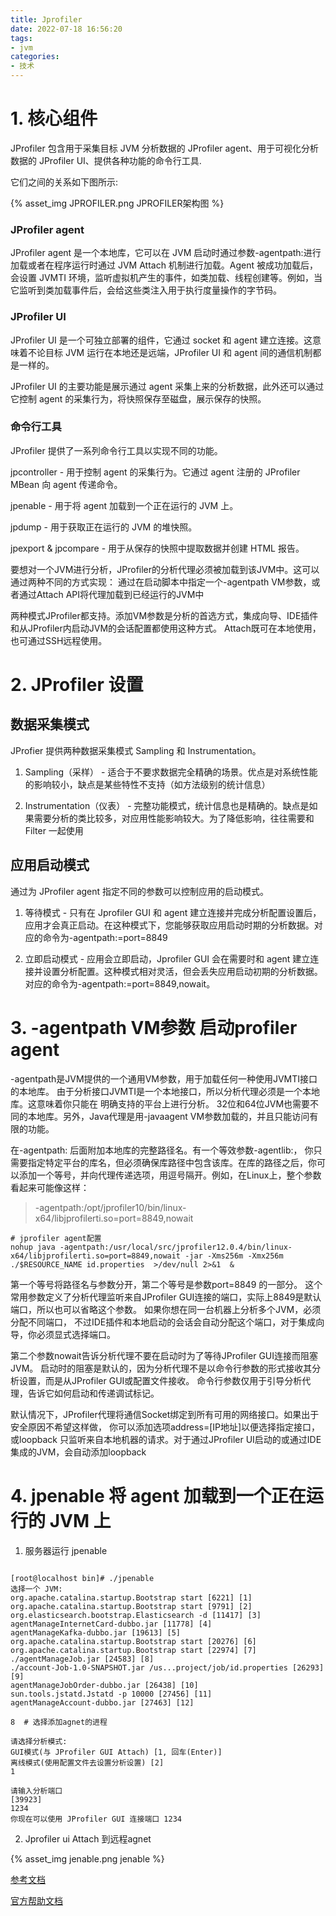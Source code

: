 ```yaml
---
title: Jprofiler
date: 2022-07-18 16:56:20
tags:
- jvm
categories:
- 技术
---
```


# 1. 核心组件

JProfiler 包含用于采集目标 JVM 分析数据的 JProfiler agent、用于可视化分析数据的 JProfiler UI、提供各种功能的命令行工具.

它们之间的关系如下图所示:

{% asset_img JPROFILER.png JPROFILER架构图 %}

### JProfiler agent

JProfiler agent 是一个本地库，它可以在 JVM 启动时通过参数-agentpath:<path to native library>进行加载或者在程序运行时通过 JVM Attach 机制进行加载。Agent 被成功加载后，会设置 JVMTI 环境，监听虚拟机产生的事件，如类加载、线程创建等。例如，当它监听到类加载事件后，会给这些类注入用于执行度量操作的字节码。

### JProfiler UI

JProfiler UI 是一个可独立部署的组件，它通过 socket 和 agent 建立连接。这意味着不论目标 JVM 运行在本地还是远端，JProfiler UI 和 agent 间的通信机制都是一样的。

JProfiler UI 的主要功能是展示通过 agent 采集上来的分析数据，此外还可以通过它控制 agent 的采集行为，将快照保存至磁盘，展示保存的快照。

### 命令行工具

JProfiler 提供了一系列命令行工具以实现不同的功能。

jpcontroller - 用于控制 agent 的采集行为。它通过 agent 注册的 JProfiler MBean 向 agent 传递命令。

jpenable - 用于将 agent 加载到一个正在运行的 JVM 上。

jpdump - 用于获取正在运行的 JVM 的堆快照。

jpexport & jpcompare - 用于从保存的快照中提取数据并创建 HTML 报告。

要想对一个JVM进行分析，JProfiler的分析代理必须被加载到该JVM中。这可以通过两种不同的方式实现： 通过在启动脚本中指定一个-agentpath VM参数，或者通过Attach API将代理加载到已经运行的JVM中

两种模式JProfiler都支持。添加VM参数是分析的首选方式，集成向导、IDE插件和从JProfiler内启动JVM的会话配置都使用这种方式。 Attach既可在本地使用，也可通过SSH远程使用。


# 2. JProfiler 设置

## 数据采集模式

JProfier 提供两种数据采集模式 Sampling 和 Instrumentation。

1. Sampling（采样） - 适合于不要求数据完全精确的场景。优点是对系统性能的影响较小，缺点是某些特性不支持（如方法级别的统计信息）

2. Instrumentation（仪表） - 完整功能模式，统计信息也是精确的。缺点是如果需要分析的类比较多，对应用性能影响较大。为了降低影响，往往需要和 Filter 一起使用

## 应用启动模式

通过为 JProfiler agent 指定不同的参数可以控制应用的启动模式。

1. 等待模式 - 只有在 Jprofiler GUI 和 agent 建立连接并完成分析配置设置后，应用才会真正启动。在这种模式下，您能够获取应用启动时期的分析数据。对应的命令为-agentpath:<path to native library>=port=8849

2. 立即启动模式 - 应用会立即启动，Jprofiler GUI 会在需要时和 agent 建立连接并设置分析配置。这种模式相对灵活，但会丢失应用启动初期的分析数据。对应的命令为-agentpath:<path to native library>=port=8849,nowait。


# 3. -agentpath VM参数 启动profiler agent

-agentpath是JVM提供的一个通用VM参数，用于加载任何一种使用JVMTI接口的本地库。 由于分析接口JVMTI是一个本地接口，所以分析代理必须是一个本地库。这意味着你只能在 明确支持的平台上进行分析。 32位和64位JVM也需要不同的本地库。另外，Java代理是用-javaagent VM参数加载的，并且只能访问有限的功能。

在-agentpath: 后面附加本地库的完整路径名。有一个等效参数-agentlib:， 你只需要指定特定平台的库名，但必须确保库路径中包含该库。在库的路径之后，你可以添加一个等号，并向代理传递选项，用逗号隔开。例如，在Linux上，整个参数看起来可能像这样：

> -agentpath:/opt/jprofiler10/bin/linux-x64/libjprofilerti.so=port=8849,nowait

```
# jprofiler agent配置
nohup java -agentpath:/usr/local/src/jprofiler12.0.4/bin/linux-x64/libjprofilerti.so=port=8849,nowait -jar -Xms256m -Xmx256m  ./$RESOURCE_NAME id.properties  >/dev/null 2>&1  &
```

第一个等号将路径名与参数分开，第二个等号是参数port=8849 的一部分。 这个常用参数定义了分析代理监听来自JProfiler GUI连接的端口，实际上8849是默认端口，所以也可以省略这个参数。 如果你想在同一台机器上分析多个JVM，必须分配不同端口， 不过IDE插件和本地启动的会话会自动分配这个端口，对于集成向导，你必须显式选择端口。

第二个参数nowait告诉分析代理不要在启动时为了等待JProfiler GUI连接而阻塞JVM。 启动时的阻塞是默认的，因为分析代理不是以命令行参数的形式接收其分析设置，而是从JProfiler GUI或配置文件接收。 命令行参数仅用于引导分析代理，告诉它如何启动和传递调试标记。

默认情况下，JProfiler代理将通信Socket绑定到所有可用的网络接口。如果出于安全原因不希望这样做， 你可以添加选项address=[IP地址]以便选择指定接口，或loopback 只监听来自本地机器的请求。对于通过JProfiler UI启动的或通过IDE集成的JVM，会自动添加loopback



# 4. jpenable 将 agent 加载到一个正在运行的 JVM 上

1. 服务器运行 jpenable
```shell script

[root@localhost bin]# ./jpenable 
选择一个 JVM:
org.apache.catalina.startup.Bootstrap start [6221] [1]
org.apache.catalina.startup.Bootstrap start [9791] [2]
org.elasticsearch.bootstrap.Elasticsearch -d [11417] [3]
agentManageInternetCard-dubbo.jar [11778] [4]
agentManageKafka-dubbo.jar [19613] [5]
org.apache.catalina.startup.Bootstrap start [20276] [6]
org.apache.catalina.startup.Bootstrap start [22974] [7]
./agentManageJob.jar [24583] [8]
./account-Job-1.0-SNAPSHOT.jar /us...project/job/id.properties [26293] [9]
agentManageJobOrder-dubbo.jar [26438] [10]
sun.tools.jstatd.Jstatd -p 10000 [27456] [11]
agentManageAccount-dubbo.jar [27463] [12]

8  # 选择添加agnet的进程

请选择分析模式:
GUI模式(与 JProfiler GUI Attach) [1, 回车(Enter)]
离线模式(使用配置文件去设置分析设置) [2]
1

请输入分析端口
[39923]
1234
你现在可以使用 JProfiler GUI 连接端口 1234

```

2. Jprofiler ui Attach 到远程agnet

{% asset_img jenable.png jenable %}

[参考文档](https://zhuanlan.zhihu.com/p/54274894)

[官方帮助文档](https://www.ej-technologies.com/resources/jprofiler/help_zh_CN/doc/main/architecture.html)